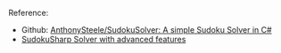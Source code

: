 Reference:
-  Github: [AnthonySteele/SudokuSolver: A simple Sudoku Solver in C#](https://github.com/AnthonySteele/SudokuSolver)
-  [SudokuSharp Solver with advanced features](https://codereview.stackexchange.com/questions/37448/sudokusharp-solver-with-advanced-features)